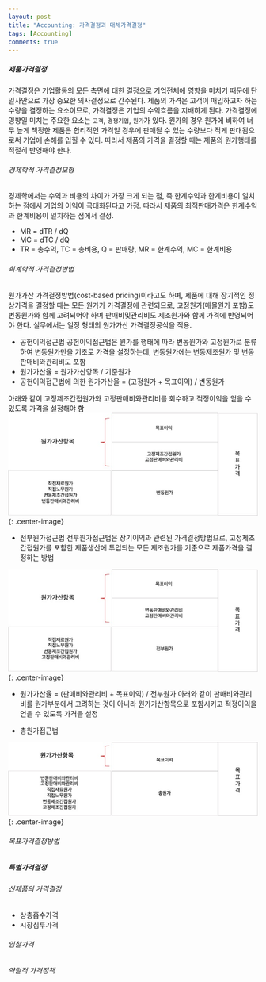 ```yaml
---
layout: post
title: "Accounting: 가격결정과 대체가격결정"
tags: [Accounting]
comments: true
---
```


##### 제품가격결정
가격결정은 기업활동의 모든 측면에 대한 결정으로 기업전체에 영향을 미치기 때문에 단일사안으로 가장 중요한 의사결정으로 간주된다. 제품의 가격은 고객이 매입하고자 하는 수량을 결정하는 요소이므로, 가격결정은 기업의 수익흐름을 지배하게 된다. 가격결정에 영향일 미치는 주요한 요소는 `고객`, `경쟁기업`, `원가`가 있다. 원가의 경우 원가에 비하여 너무 높게 책정한 제품은 합리적인 가격일 경우에 판매될 수 있는 수량보다 적게 판대됨으로써 기업에 손해를 입힐 수 있다. 따라서 제품의 가격을 결정할 때는 제품의 원가행태를 적절히 반영해야 한다.

###### 경제학적 가격결정모형
경제학에서는 수익과 비용의 차이가 가장 크게 되는 점, 즉 한계수익과 한계비용이 일치하는 점에서 기업의 이익이 극대화된다고 가정. 따라서 제품의 최적판매가격은 한계수익과 한계비용이 일치하는 점에서 결정.
- MR = dTR / dQ
- MC = dTC / dQ
- TR = 총수익, TC = 총비용, Q = 판매량, MR = 한계수익, MC = 한계비용

###### 회계학적 가격결정방법
원가가산 가격결정방법(cost-based pricing)이라고도 하며, 제품에 대해 장기적인 정상가격을 결정할 때는 모든 원가가 가격결정에 관련되므로, 고정원가(매몰원가 포함)도 변동원가와 함께 고려되어야 하며 판매비및관리비도 제조원가와 함께 가격에 반영되어야 한다. 실무에서는 일정 형태의 원가가산 가격결정공식을 적용.


- 공헌이익접근법
공헌이익접근법은 원가를 행태에 따라 변동원가와 고정원가로 분류하여 변동원가만을 기초로 가격을 설정하는데, 변동원가에는 변동제조원가 및 변동판매비와관리비도 포함 
- 원가가산율 = 원가가산항목 / 기준원가
- 공헌이익접근법에 의한 원가가산율 = (고정원가 + 목표이익) / 변동원가

아래와 같이 고정제조간접원가와 고정판매비와관리비를 회수하고 적정이익을 얻을 수 있도록 가격을 설정해야 함 
![공헌이익](../images/2019-11-03-Accounting-가격결정-1.jpg){: .center-image}

- 전부원가접근법
전부원가접근법은 장기이익과 관련된 가격결정방법으로, 고정제조간접원가를 포함한 제품생산에 투입되는 모든 제조원가를 기준으로 제품가격을 결정하는 방법

![공헌이익](../images/2019-11-03-Accounting-가격결정-2.jpg){: .center-image}

- 원가가산율 = (판매비와관리비 + 목표이익) / 전부원가
아래와 같이 판매비와관리비를 원가부분에서 고려하는 것이 아니라 원가가산항목으로 포함시키고 적정이익을 얻을 수 있도록 가격을 설정


- 총원가접근법

![공헌이익](../images/2019-11-03-Accounting-가격결정-3.jpg){: .center-image}
###### 목표가격결정방법


##### 특별가격결정

###### 신제품의 가격결정
- 상층흡수가격
- 시장침투가격

###### 입찰가격

###### 약탈적 가격정책